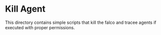 # Kill Agent
This directory contains simple scripts that kill the falco and tracee agents if executed with proper permissions.
